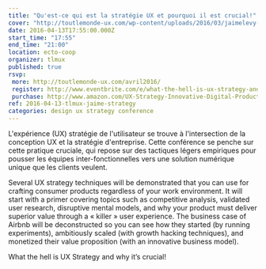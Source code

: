 ```yaml
---
title: "Qu'est-ce qui est la stratégie UX et pourquoi il est crucial!"
cover: "http://toutlemonde-ux.com/wp-content/uploads/2016/03/jaimelevy-3.png"
date: 2016-04-13T17:55:00.000Z
start_time: "17:55"
end_time: "21:00"
location: ecto-coop
organizer: tlmux
published: true
rsvp:
 more: http://toutlemonde-ux.com/avril2016/
 register: http://www.eventbrite.com/e/what-the-hell-is-ux-strategy-and-why-its-crucial-tlmux-avril-2016-tickets-24019887129
 purchase: http://www.amazon.com/UX-Strategy-Innovative-Digital-Products/dp/1449372864
ref: 2016-04-13-tlmux-jaime-strategy
categories: design ux strategy conference
---
```


L'expérience (UX) stratégie de l'utilisateur se trouve à l'intersection de la conception UX et la stratégie d'entreprise. Cette conférence se penche sur cette pratique cruciale, qui repose sur des tactiques légers empiriques pour pousser les équipes inter-fonctionnelles vers une solution numérique unique que les clients veulent.

Several UX strategy techniques will be demonstrated that you can use for crafting consumer products regardless of your work environment. It will start with a primer covering topics such as competitive analysis, validated user research, disruptive mental models, and why your product must deliver superior value through a « killer » user experience. The business case of Airbnb will be deconstructed so you can see how they started (by running experiments), ambitiously scaled (with growth hacking techniques), and monetized their value proposition (with an innovative business model).

What the hell is UX Strategy and why it’s crucial!
